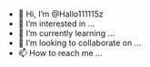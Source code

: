 - 👋 Hi, I’m @Hallo111115z
- 👀 I’m interested in ...
- 🌱 I’m currently learning ...
- 💞️ I’m looking to collaborate on ...
- 📫 How to reach me ...

<!---
Hallo111115z/Hallo111115z is a ✨ special ✨ repository because its `README.md` (this file) appears on your GitHub profile.
You can click the Preview link to take a look at your changes.
--->
